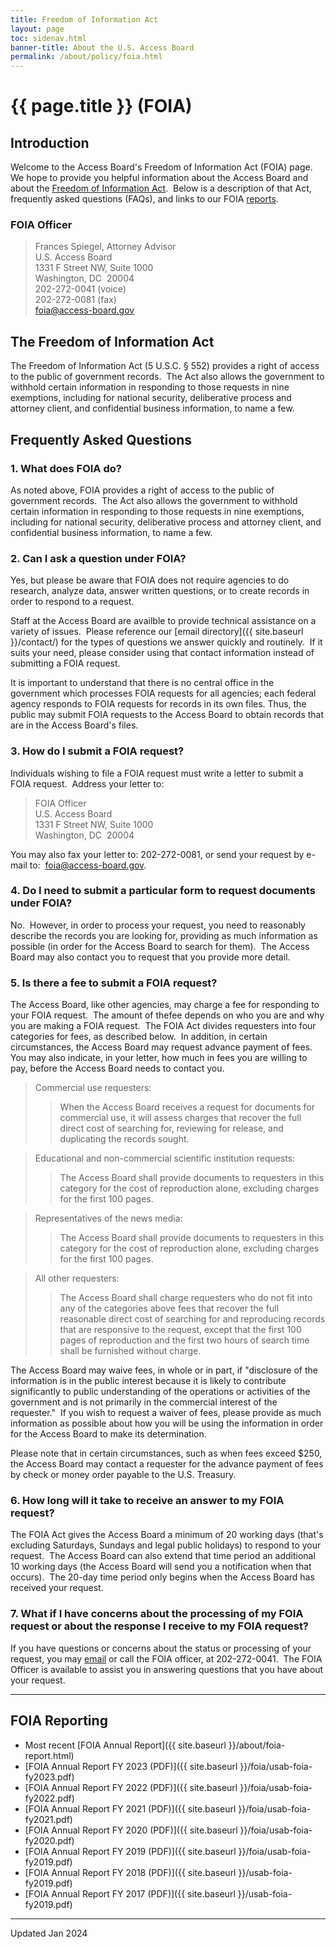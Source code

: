 ```yaml
---
title: Freedom of Information Act
layout: page
toc: sidenav.html
banner-title: About the U.S. Access Board
permalink: /about/policy/foia.html
---
```


# {{ page.title }} (FOIA)

## Introduction

Welcome to the Access Board's Freedom of Information Act (FOIA) page.&nbsp; We hope to provide you helpful information about the Access Board and about the [Freedom of Information Act](http://www.justice.gov/oip/foia_updates/Vol_XVII_4/page2.htm).&nbsp; Below is a description of that Act, frequently asked questions (FAQs), and links to our FOIA [reports](#foia-reporting).

### FOIA Officer

> Frances Spiegel, Attorney Advisor \
> U.S. Access Board \
> 1331 F Street NW, Suite 1000 \
> Washington, DC&nbsp; 20004 \
> 202-272-0041 (voice) \
> 202-272-0081 (fax) \
> <foia@access-board.gov>

## The Freedom of Information Act

The Freedom of Information Act (5 U.S.C. § 552) provides a right of access to the public of government records.&nbsp; The Act also allows the government to withhold certain information in responding to those requests in nine exemptions, including for national security, deliberative process and attorney client, and confidential business information, to name a few.

## Frequently Asked Questions

### 1. What does FOIA do?

As noted above, FOIA provides a right of access to the public of government records.&nbsp; The Act also allows the government to withhold certain information in responding to those requests in nine exemptions, including for national security, deliberative process and attorney client, and confidential business information, to name a few.

### 2. Can I ask a question under FOIA?

Yes, but please be aware that FOIA does not require agencies to do research, analyze data, answer written questions, or to create records in order to respond to a request.

Staff at the Access Board are availble to provide technical assistance on a variety of issues.&nbsp; Please reference our [email directory]({{ site.baseurl }}/contact/) for the types of questions we answer quickly and routinely.&nbsp; If it suits your need, please consider using that contact information instead of submitting a FOIA request.

It is important to understand that there is no central office in the government which processes FOIA requests for all agencies; each federal agency responds to FOIA requests for records in its own files.  Thus, the public may submit FOIA requests to the Access Board to obtain records that are in the Access Board's files.

### 3. How do I submit a FOIA request?

Individuals wishing to file a FOIA request must write a letter to submit a FOIA request.&nbsp; Address your letter to:

> FOIA Officer \
> U.S. Access Board \
> 1331 F Street NW, Suite 1000 \
> Washington, DC&nbsp; 20004

You may also fax your letter to: 202-272-0081, or send your request by e-mail to:&nbsp; <foia@access-board.gov>.

### 4. Do I need to submit a particular form to request documents under FOIA?

No.&nbsp; However, in order to process your request, you need to reasonably describe the records you are looking for, providing as much information as possible (in order for the Access Board to search for them).&nbsp; The Access Board may also contact you to request that you provide more detail.

### 5. Is there a fee to submit a FOIA request?

The Access Board, like other agencies, may charge a fee for responding to your FOIA request.&nbsp; The amount of thefee depends on who you are and why you are making a FOIA request.&nbsp; The FOIA Act divides requesters into four categories for fees, as described below.&nbsp; In addition, in certain circumstances, the Access Board may request advance payment of fees.&nbsp; You may also indicate, in your letter, how much in fees you are willing to pay, before the Access Board needs to contact you.

> Commercial use requesters:
>> When the Access Board receives a request for documents for commercial use, it will assess charges that recover the full direct cost of searching for, reviewing for release, and duplicating the records sought.

> Educational and non-commercial scientific institution requests:
>> The Access Board shall provide documents to requesters in this category for the cost of reproduction alone, excluding charges for the first 100 pages.

> Representatives of the news media:
>> The Access Board shall provide documents to requesters in this category for the cost of reproduction alone, excluding charges for the first 100 pages.

> All other requesters:
>> The Access Board shall charge requesters who do not fit into any of the categories above fees that recover the full reasonable direct cost of searching for and reproducing records that are responsive to the request, except that the first 100 pages of reproduction and the first two hours of search time shall be furnished without charge.

The Access Board may waive fees, in whole or in part, if "disclosure of the information is in the public interest because it is likely to contribute significantly to public understanding of the operations or activities of the government and is not primarily in the commercial interest of the requester."&nbsp; If you wish to request a waiver of fees, please provide as much information as possible about how you will be using the information in order for the Access Board to make its determination.

Please note that in certain circumstances, such as when fees exceed $250, the Access Board may contact a requester for the advance payment of fees by check or money order payable to the U.S. Treasury.

### 6. How long will it take to receive an answer to my FOIA request?

The FOIA Act gives the Access Board a minimum of 20 working days (that's excluding Saturdays, Sundays and legal public holidays) to respond to your request.&nbsp; The Access Board can also extend that time period an additional 10 working days (the Access Board will send you a notification when that occurs).&nbsp; The 20-day time period only begins when the Access Board has received your request.

### 7. What if I have concerns about the processing of my FOIA request or about the response I receive to my FOIA request?

If you have questions or concerns about the status or processing of your request, you may [email](email:foia@access-board.gov) or call the FOIA officer, at 202-272-0041.&nbsp; The FOIA Officer is available to assist you in answering questions that you have about your request.

---

## FOIA Reporting

- Most recent [FOIA Annual Report]({{ site.baseurl }}/about/foia-report.html)
- [FOIA Annual Report FY 2023 (PDF)]({{ site.baseurl }}/foia/usab-foia-fy2023.pdf)
- [FOIA Annual Report FY 2022 (PDF)]({{ site.baseurl }}/foia/usab-foia-fy2022.pdf)
- [FOIA Annual Report FY 2021 (PDF)]({{ site.baseurl }}/foia/usab-foia-fy2021.pdf)
- [FOIA Annual Report FY 2020 (PDF)]({{ site.baseurl }}/foia/usab-foia-fy2020.pdf)
- [FOIA Annual Report FY 2019 (PDF)]({{ site.baseurl }}/foia/usab-foia-fy2019.pdf)
- [FOIA Annual Report FY 2018 (PDF)]({{ site.baseurl }}/usab-foia-fy2019.pdf)
- [FOIA Annual Report FY 2017 (PDF)]({{ site.baseurl }}/usab-foia-fy2019.pdf)

---

Updated Jan 2024
